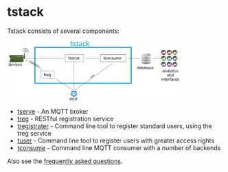 # tstack

Tstack consists of several components:

<img src="tstack.png"  width="400px" />

* [tserve](tserve.md) - An MQTT broker
* [treg](treg.md) - RESTful registration service
* [tregistrater](tregister.md) - Command line tool to register standard users, using the treg service
* [tuser](tuser.md) - Command line tool to register users with greater access rights
* [tconsume](tconsume.md) - Command line MQTT consumer with a number of backends


Also see the [frequently asked questions](faq.md).
